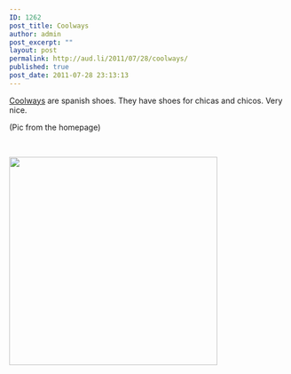 ```yaml
---
ID: 1262
post_title: Coolways
author: admin
post_excerpt: ""
layout: post
permalink: http://aud.li/2011/07/28/coolways/
published: true
post_date: 2011-07-28 23:13:13
---
```

<a href="http://www.coolway.com/html/inicio.aspx">Coolways</a> are spanish shoes. They have shoes for chicas and chicos. Very nice.

(Pic from the homepage)

&nbsp;

<a href="http://aud.li/wp-content/uploads/2011/07/resize.aspx_.jpeg"><img class="aligncenter size-full wp-image-1263" title="resize.aspx" src="http://aud.li/wp-content/uploads/2011/07/resize.aspx_.jpeg" alt="" width="375" height="375" /></a>

&nbsp;